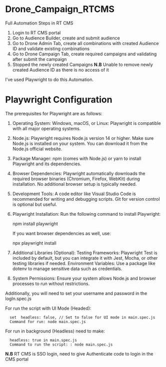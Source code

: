 # Drone_Campaign_RTCMS
Full Automation Steps in RT CMS
 1. Login to RT CMS portal
 2. Go to Audience Builder, create and submit audience
 3. Go to Drone Admin Tab, create all combinations with created Audience ID and validate existing combinations
 4. Go to Drone Campaign Tab, create required campaigns and validating after submit the campaign
 5. Stopped the newly created Campaigns
**N.B** Unable to remove newly created Audience ID as there is no access of it 

I've used Playwright to do this Automation.
# Playwright Configuration
 The prerequisites for Playwright are as follows:

1. Operating System:
 Windows, macOS, or Linux: Playwright is compatible with all major operating systems.

2. Node.js:
 Playwright requires Node.js version 14 or higher. Make sure Node.js is installed on your system.
 You can download it from the Node.js official website.

3. Package Manager:
 npm (comes with Node.js) or yarn to install Playwright and its dependencies.

4. Browser Dependencies:
 Playwright automatically downloads the required browser binaries (Chromium, Firefox, WebKit) during installation. No additional browser setup is typically needed.

5. Development Tools:
 A code editor like Visual Studio Code is recommended for writing and debugging scripts.
 Git for version control is optional but useful.

6. Playwright Installation:
      Run the following command to install Playwright:
     
     
      npm install playwright
      
      If you want browser dependencies as well, use:
      
      
      npx playwright install

7. Additional Libraries (Optional):
 Testing Frameworks: Playwright Test is included by default, but you can integrate it with Jest, Mocha, or other 
 testing libraries if needed.
 Environment Variables: Use a package like dotenv to manage sensitive data such as credentials.

8. System Permissions:
 Ensure your system allows Node.js and browser processes to run without restrictions.

Additionally, you will need to set your username and password in the logIn.spec.js

 For run the script with UI Mode (Headed):

      set  headless: false, // Set to false for UI mode in main.spec.js
      Command for run: node main.spec.js 
 For run in background (Headless) need to make:

      headless: true in main.spec.js
      Command to run the script: : node main.spec.js 

**N.B** RT CMS is SSO login, need to give Authenticate code to login in the CMS portal

